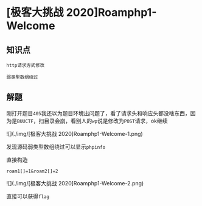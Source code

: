 # [极客大挑战 2020]Roamphp1-Welcome

## 知识点

`http请求方式修改`

`弱类型数组绕过`

## 解题

刚打开题目`405`我还以为题目环境出问题了，看了请求头和响应头都没啥东西，因为是`BUUCTF`，扫目录会崩，看别人的`wp`说是修改为`POST`请求，ok继续

![](./img/[极客大挑战 2020]Roamphp1-Welcome-1.png)

发现源码弱类型数组绕过可以显示`phpinfo`

直接构造

`roam1[]=1&roam2[]=2`

![](./img/[极客大挑战 2020]Roamphp1-Welcome-2.png)

直接可以获得`flag`